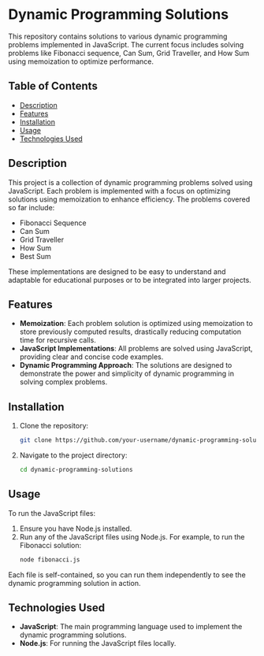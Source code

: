 # Dynamic Programming Solutions

This repository contains solutions to various dynamic programming problems implemented in JavaScript. The current focus includes solving problems like Fibonacci sequence, Can Sum, Grid Traveller, and How Sum using memoization to optimize performance.

## Table of Contents

- [Description](#description)
- [Features](#features)
- [Installation](#installation)
- [Usage](#usage)
- [Technologies Used](#technologies-used)

## Description

This project is a collection of dynamic programming problems solved using JavaScript. Each problem is implemented with a focus on optimizing solutions using memoization to enhance efficiency. The problems covered so far include:

- Fibonacci Sequence
- Can Sum
- Grid Traveller
- How Sum
- Best Sum

These implementations are designed to be easy to understand and adaptable for educational purposes or to be integrated into larger projects.

## Features

- **Memoization**: Each problem solution is optimized using memoization to store previously computed results, drastically reducing computation time for recursive calls.
- **JavaScript Implementations**: All problems are solved using JavaScript, providing clear and concise code examples.
- **Dynamic Programming Approach**: The solutions are designed to demonstrate the power and simplicity of dynamic programming in solving complex problems.

## Installation

1. Clone the repository:
   ```bash
   git clone https://github.com/your-username/dynamic-programming-solutions.git
2. Navigate to the project directory:
   ```bash
   cd dynamic-programming-solutions
## Usage
To run the JavaScript files:
1. Ensure you have Node.js installed.
2. Run any of the JavaScript files using Node.js. For example, to run the Fibonacci solution:
   ```bash
   node fibonacci.js
Each file is self-contained, so you can run them independently to see the dynamic programming solution in action.
## Technologies Used

- **JavaScript**: The main programming language used to implement the dynamic programming solutions.
- **Node.js**: For running the JavaScript files locally.
